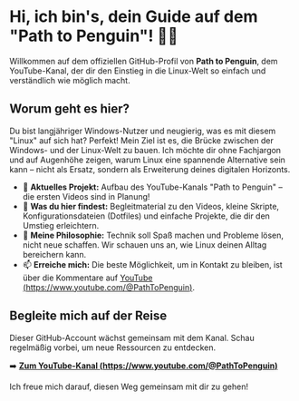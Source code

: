 # Hi, ich bin's, dein Guide auf dem "Path to Penguin"! 👋🐧

Willkommen auf dem offiziellen GitHub-Profil von **Path to Penguin**, dem YouTube-Kanal, der dir den Einstieg in die Linux-Welt so einfach und verständlich wie möglich macht.

## Worum geht es hier?

Du bist langjähriger Windows-Nutzer und neugierig, was es mit diesem "Linux" auf sich hat? Perfekt! Mein Ziel ist es, die Brücke zwischen der Windows- und der Linux-Welt zu bauen. Ich möchte dir ohne Fachjargon und auf Augenhöhe zeigen, warum Linux eine spannende Alternative sein kann – nicht als Ersatz, sondern als Erweiterung deines digitalen Horizonts.

- 🔭 **Aktuelles Projekt:** Aufbau des YouTube-Kanals "Path to Penguin" – die ersten Videos sind in Planung!
- 🌱 **Was du hier findest:** Begleitmaterial zu den Videos, kleine Skripte, Konfigurationsdateien (Dotfiles) und einfache Projekte, die dir den Umstieg erleichtern.
- 🤔 **Meine Philosophie:** Technik soll Spaß machen und Probleme lösen, nicht neue schaffen. Wir schauen uns an, wie Linux deinen Alltag bereichern kann.
- 📫 **Erreiche mich:** Die beste Möglichkeit, um in Kontakt zu bleiben, ist über die Kommentare auf [YouTube (https://www.youtube.com/@PathToPenguin)]().

## Begleite mich auf der Reise

Dieser GitHub-Account wächst gemeinsam mit dem Kanal. Schau regelmäßig vorbei, um neue Ressourcen zu entdecken.

➡️ **[Zum YouTube-Kanal (https://www.youtube.com/@PathToPenguin)]()**

Ich freue mich darauf, diesen Weg gemeinsam mit dir zu gehen!
